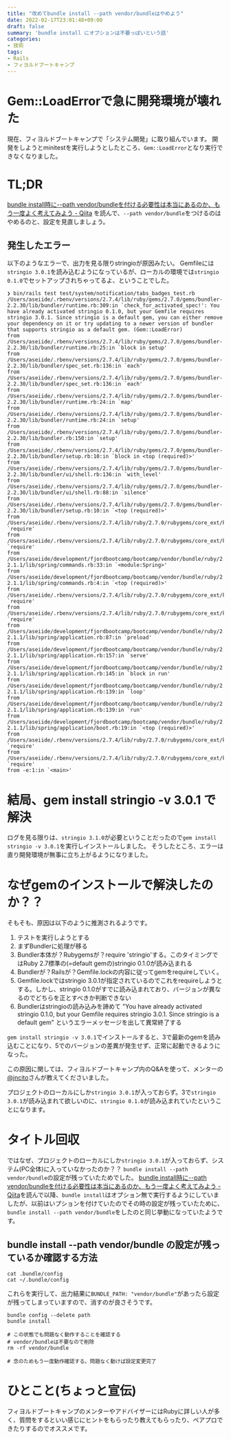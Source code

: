 ```yaml
---
title: "改めてbundle install --path vendor/bundleはやめよう"
date: 2022-02-17T23:01:48+09:00
draft: false
summary: 'bundle install にオプションは不要っぽいという話'
categories:
- 技術
tags:
- Rails
- フィヨルドブートキャンプ
---
```


# Gem::LoadErrorで急に開発環境が壊れた

現在、フィヨルドブートキャンプで「システム開発」に取り組んでいます。
開発をしようとminitestを実行しようとしたところ、`Gem::LoadError`となり実行できなくなりました。

# TL;DR

[bundle install時に--path vendor/bundleを付ける必要性は本当にあるのか、もう一度よく考えてみよう - Qiita](https://qiita.com/jnchito/items/99b1dbea1767a5095d85)
を読んで、`--path vendor/bundle`をつけるのはやめるのと、設定を見直しましょう。

## 発生したエラー

以下のようなエラーで、出力を見る限りstringioが原因みたい。
Gemfileには`stringio 3.0.1`を読み込むようになっているが、ローカルの環境では`stringio 0.1.0`でセットアップされちゃってるよ、ということでした。

```
❯ bin/rails test test/system/notification/tabs_badges_test.rb
/Users/aseiide/.rbenv/versions/2.7.4/lib/ruby/gems/2.7.0/gems/bundler-2.2.30/lib/bundler/runtime.rb:309:in `check_for_activated_spec!': You have already activated stringio 0.1.0, but your Gemfile requires stringio 3.0.1. Since stringio is a default gem, you can either remove your dependency on it or try updating to a newer version of bundler that supports stringio as a default gem. (Gem::LoadError)
from /Users/aseiide/.rbenv/versions/2.7.4/lib/ruby/gems/2.7.0/gems/bundler-2.2.30/lib/bundler/runtime.rb:25:in `block in setup'
from /Users/aseiide/.rbenv/versions/2.7.4/lib/ruby/gems/2.7.0/gems/bundler-2.2.30/lib/bundler/spec_set.rb:136:in `each'
from /Users/aseiide/.rbenv/versions/2.7.4/lib/ruby/gems/2.7.0/gems/bundler-2.2.30/lib/bundler/spec_set.rb:136:in `each'
from /Users/aseiide/.rbenv/versions/2.7.4/lib/ruby/gems/2.7.0/gems/bundler-2.2.30/lib/bundler/runtime.rb:24:in `map'
from /Users/aseiide/.rbenv/versions/2.7.4/lib/ruby/gems/2.7.0/gems/bundler-2.2.30/lib/bundler/runtime.rb:24:in `setup'
from /Users/aseiide/.rbenv/versions/2.7.4/lib/ruby/gems/2.7.0/gems/bundler-2.2.30/lib/bundler.rb:150:in `setup'
from /Users/aseiide/.rbenv/versions/2.7.4/lib/ruby/gems/2.7.0/gems/bundler-2.2.30/lib/bundler/setup.rb:10:in `block in <top (required)>'
from /Users/aseiide/.rbenv/versions/2.7.4/lib/ruby/gems/2.7.0/gems/bundler-2.2.30/lib/bundler/ui/shell.rb:136:in `with_level'
from /Users/aseiide/.rbenv/versions/2.7.4/lib/ruby/gems/2.7.0/gems/bundler-2.2.30/lib/bundler/ui/shell.rb:88:in `silence'
from /Users/aseiide/.rbenv/versions/2.7.4/lib/ruby/gems/2.7.0/gems/bundler-2.2.30/lib/bundler/setup.rb:10:in `<top (required)>'
from /Users/aseiide/.rbenv/versions/2.7.4/lib/ruby/2.7.0/rubygems/core_ext/kernel_require.rb:83:in `require'
from /Users/aseiide/.rbenv/versions/2.7.4/lib/ruby/2.7.0/rubygems/core_ext/kernel_require.rb:83:in `require'
from /Users/aseiide/development/fjordbootcamp/bootcamp/vendor/bundle/ruby/2.7.0/gems/spring-2.1.1/lib/spring/commands.rb:33:in `<module:Spring>'
from /Users/aseiide/development/fjordbootcamp/bootcamp/vendor/bundle/ruby/2.7.0/gems/spring-2.1.1/lib/spring/commands.rb:4:in `<top (required)>'
from /Users/aseiide/.rbenv/versions/2.7.4/lib/ruby/2.7.0/rubygems/core_ext/kernel_require.rb:83:in `require'
from /Users/aseiide/.rbenv/versions/2.7.4/lib/ruby/2.7.0/rubygems/core_ext/kernel_require.rb:83:in `require'
from /Users/aseiide/development/fjordbootcamp/bootcamp/vendor/bundle/ruby/2.7.0/gems/spring-2.1.1/lib/spring/application.rb:87:in `preload'
from /Users/aseiide/development/fjordbootcamp/bootcamp/vendor/bundle/ruby/2.7.0/gems/spring-2.1.1/lib/spring/application.rb:157:in `serve'
from /Users/aseiide/development/fjordbootcamp/bootcamp/vendor/bundle/ruby/2.7.0/gems/spring-2.1.1/lib/spring/application.rb:145:in `block in run'
from /Users/aseiide/development/fjordbootcamp/bootcamp/vendor/bundle/ruby/2.7.0/gems/spring-2.1.1/lib/spring/application.rb:139:in `loop'
from /Users/aseiide/development/fjordbootcamp/bootcamp/vendor/bundle/ruby/2.7.0/gems/spring-2.1.1/lib/spring/application.rb:139:in `run'
from /Users/aseiide/development/fjordbootcamp/bootcamp/vendor/bundle/ruby/2.7.0/gems/spring-2.1.1/lib/spring/application/boot.rb:19:in `<top (required)>'
from /Users/aseiide/.rbenv/versions/2.7.4/lib/ruby/2.7.0/rubygems/core_ext/kernel_require.rb:83:in `require'
from /Users/aseiide/.rbenv/versions/2.7.4/lib/ruby/2.7.0/rubygems/core_ext/kernel_require.rb:83:in `require'
from -e:1:in `<main>'
```

# 結局、gem install stringio -v 3.0.1 で解決

ログを見る限りは、`stringio 3.1.0`が必要ということだったので`gem install stringio -v 3.0.1`を実行しインストールしました。
そうしたところ、エラーは直り開発環境が無事に立ち上がるようになりました。

# なぜgemのインストールで解決したのか？？

 そもそも、原因は以下のように推測されるようです。

1. テストを実行しようとする
2. まずBundlerに処理が移る
3. Bundler本体が？Rubygemsが？require 'stringio'する。このタイミングではRuby 2.7標準の(=default gemの)stringio 0.1.0が読み込まれる
4. Bundlerが？Railsが？Gemfile.lockの内容に従ってgemをrequireしていく。
5. Gemfile.lockではstringio 3.0.1が指定されているのでこれをrequireしようとする。しかし、stringio 0.1.0がすでに読み込まれており、バージョンが異なるのでどちらを正とすべきか判断できない
6. Bundlerはstringioの読み込みを諦めて "You have already activated stringio 0.1.0, but your Gemfile requires stringio 3.0.1. Since stringio is a default gem" というエラーメッセージを出して異常終了する

`gem install stringio -v 3.0.1`でインストールすると、3で最新のgemを読み込むことになり、5でのバージョンの差異が発生せず、正常に起動できるようになった。

この原因に関しては、フィヨルドブートキャンプ内のQ&Aを使って、メンターの[@jncito](https://twitter.com/jnchito)さんが教えてくださいました。

プロジェクトのローカルにしか`stringio 3.0.1`が入っておらず。3で`stringio 3.0.1`が読み込まれて欲しいのに、`stringio 0.1.0`が読み込まれていたということになります。

# タイトル回収

ではなぜ、プロジェクトのローカルにしか`stringio 3.0.1`が入っておらず、システム(PC全体)に入っていなかったのか？？
`bundle install --path vendor/bundle`の設定が残っていたためでした。
[bundle install時に--path vendor/bundleを付ける必要性は本当にあるのか、もう一度よく考えてみよう - Qiita](https://qiita.com/jnchito/items/99b1dbea1767a5095d85)を読んで以降、`bundle install`はオプション無で実行するようにしていましたが、以前はいプションを付けていたのでその時の設定が残っていたために、`bundle install --path vendor/bundle`をしたのと同じ挙動になっていたようです。

## bundle install --path vendor/bundle の設定が残っているか確認する方法

```
cat .bundle/config
cat ~/.bundle/config
```

これらを実行して、出力結果に`BUNDLE_PATH: "vendor/bundle"`があったら設定が残ってしまっていますので、消すのが良さそうです。

```
bundle config --delete path
bundle install

# この状態でも問題なく動作することを確認する
# vendor/bundleは不要なので削除
rm -rf vendor/bundle

# 念のためもう一度動作確認する。問題なく動けば設定変更完了
```

# ひとこと(ちょっと宣伝)

フィヨルドブートキャンプのメンターやアドバイザーにはRubyに詳しい人が多く、質問をするといい感じにヒントをもらったり教えてもらったり、ペアプロできたりするのでオススメです。
